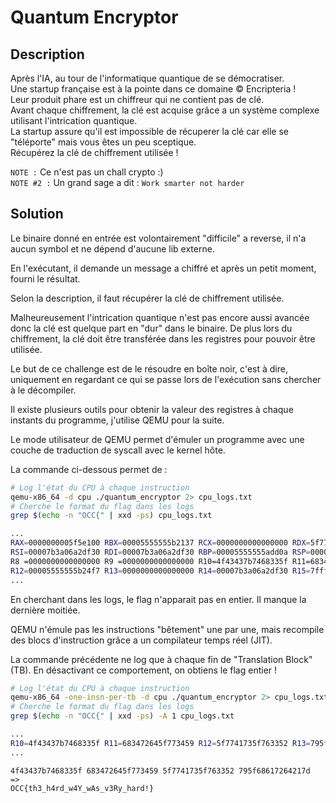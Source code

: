 # Quantum Encryptor

## Description

Après l'IA, au tour de l'informatique quantique de se démocratiser.<br>
Une startup française est à la pointe dans ce domaine © Encripteria !<br>
Leur produit phare est un chiffreur qui ne contient pas de clé.<br>
Avant chaque chiffrement, la clé est acquise grâce a un système complexe utilisant l'intrication quantique.<br>
La startup assure qu'il est impossible de récuperer la clé car elle se "téléporte" mais vous êtes un peu sceptique.<br>
Récupérez la clé de chiffrement utilisée ! 

`NOTE :` Ce n'est pas un chall crypto :)<br>
`NOTE #2 :` Un grand sage a dit : `Work smarter not harder`

## Solution

Le binaire donné en entrée est volontairement "difficile" a reverse, il n'a aucun symbol et ne dépend d'aucune lib externe.

En l'exécutant, il demande un message a chiffré et après un petit moment, fourni le résultat.

Selon la description, il faut récupérer la clé de chiffrement utilisée.

Malheureusement l'intrication quantique n'est pas encore aussi avancée donc la clé est quelque part en "dur" dans le binaire. De plus lors du chiffrement, la clé doit être transférée dans les registres pour pouvoir être utilisée.

Le but de ce challenge est de le résoudre en boîte noir, c'est à dire, uniquement en regardant ce qui se passe lors de l'exécution sans chercher à le décompiler.

Il existe plusieurs outils pour obtenir la valeur des registres à chaque instants du programme, j'utilise QEMU pour la suite.

Le mode utilisateur de QEMU permet d'émuler un programme avec une couche de traduction de syscall avec le kernel hôte.

La commande ci-dessous permet de  :

```bash
# Log l'état du CPU à chaque instruction
qemu-x86_64 -d cpu ./quantum_encryptor 2> cpu_logs.txt
# Cherche le format du flag dans les logs
grep $(echo -n "OCC{" | xxd -ps) cpu_logs.txt

...
RAX=0000000005f5e100 RBX=00005555555b2137 RCX=0000000000000000 RDX=5f7741735f763352
RSI=00007b3a06a2df30 RDI=00007b3a06a2df30 RBP=00005555555add0a RSP=00007b3a06a2d8e8
R8 =0000000000000000 R9 =0000000000000000 R10=4f43437b7468335f R11=683472645f773459
R12=00005555555b24f7 R13=0000000000000000 R14=00007b3a06a2df30 R15=7fffffffffffffff
...
```

En cherchant dans les logs, le flag n'apparait pas en entier. Il manque la dernière moitiée.

QEMU n'émule pas les instructions "bêtement" une par une, mais recompile des blocs d'instruction grâce a un compilateur temps réel (JIT).

La commande précédente ne log que à chaque fin de "Translation Block" (TB).
En désactivant ce comportement, on obtiens le flag entier !

```bash
# Log l'état du CPU à chaque instruction
qemu-x86_64 -one-insn-per-tb -d cpu ./quantum_encryptor 2> cpu_logs.txt
# Cherche le format du flag dans les logs
grep $(echo -n "OCC{" | xxd -ps) -A 1 cpu_logs.txt

...
R10=4f43437b7468335f R11=683472645f773459 R12=5f7741735f763352 R13=795f68617264217d
...
```

```
4f43437b7468335f 683472645f773459 5f7741735f763352 795f68617264217d
=>
OCC{th3_h4rd_w4Y_wAs_v3Ry_hard!}
```
